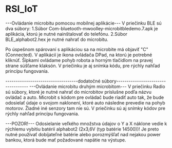 # RSI_IoT
---Ovládanie microbitu pomocou mobilnej aplikácie---
V priečinku BLE sú dva súbory:
1.Súbor Com-bluetooth-mwoolley-microbitbledemo.7.apk je aplikácia, ktorú je nutné nainštalovať do telefónu.
2.Súbor BLE_alphabot2.hex je nutné nahrať do microbitu.


Po úspešnom spárovaní s aplikáciou sa na microbite má objaviť "C" (Connected).
V aplikácií je ikona ovládača DPad, na ktorú je potrebné kliknúť.
Šípkami ovládame pohyb robota a horným tlačidlom na pravej strane súšťame klaksón.
V priečinku je aj snímka kódu, pre rýchly nahľad princípu fungovania.

-----------------------------------dodatočné súbory-----------------------------------
---Ovládanie microbitu druhým microbitom---
V priečinku Radio sú súbory, ktoré je nutné nahrať do microbitov príslušne podľa názvu ovládač a auto.
Microbit s kódom pre ovládač bude riadiť auto tak, že bude odosielať údaje o svojom naklonení, ktoré auto následne prevedie na pohyb motorov.
Žiadné iné senzory tam nie sú.
V priečinku sú aj snímky kódov pre rýchly nahľad princípu fungovania.

---POZOR!---
Odosielanie veľkého množstva údajov o Y a X náklone vedie k rýchlemu vybitiu batérií alphabot2 (2x3,6V (typ batérie 14500))!
Je preto nutné používať dobíjateľné batérie alebo porozmýšľať nad nejakou power bankou, ktorá bude mať požadované napätie na výstupe.
